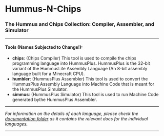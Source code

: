 # Hummus-N-Chips
### The Hummus and Chips Collection: Compiler, Assembler, and Simulator
---------------
#### Tools (Names Subjected to Change!):
* __chips__: (Chips Compiler) This tool is used to compile the chips programming language into HummusPlus. HummusPlus is the 32-bit variant of the HummusLite Assembly Language (An 8-bit assembly language built for a Minecraft CPU).
* __humbler__: (HummusPlus Assembler) This tool is used to convert the HummusPlus Assembly Language into Machine Code that is meant for the HummusPlus Simulator.
* __simmus__: (HummusPlus Simulator) This tool is used to run Machine Code generated bythe HummusPlus Assembler.
---------------
*For information on the details of each language, please check the [documentation folder](https://github.com/zAMLz/Hummus-N-Chips/tree/master/DOCS) as it contains the relevant docs for the individual languages.*

----------------

